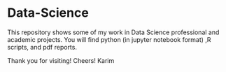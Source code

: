 # Data-Science
This repository shows some of my work in Data Science professional and academic projects. You will find python (in jupyter notebook format)
,R scripts, and pdf reports.

Thank you for visiting!
Cheers!
Karim
